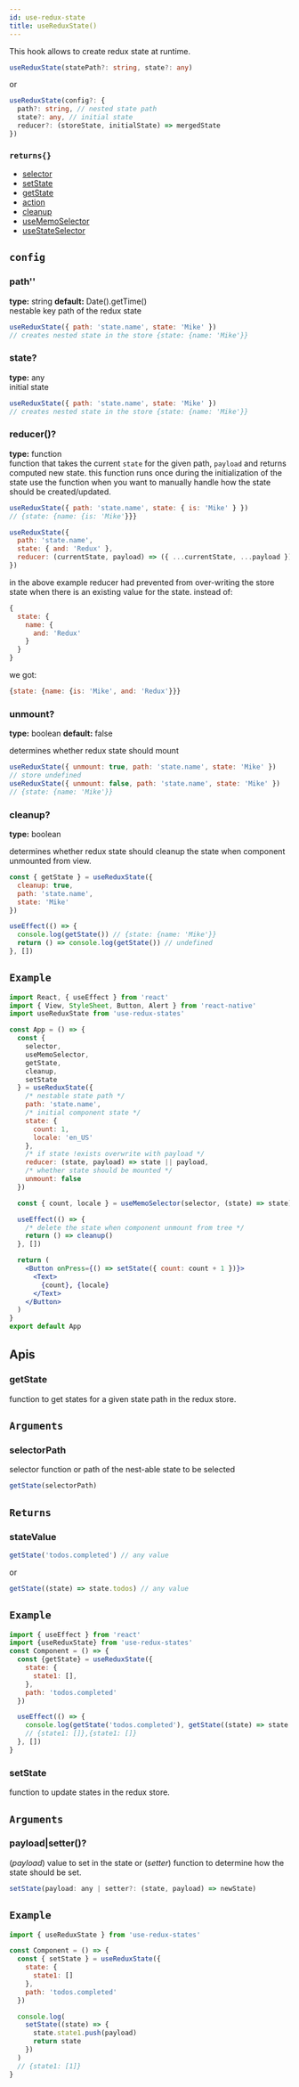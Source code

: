 ```yaml
---
id: use-redux-state
title: useReduxState()
---
```


This hook allows to create redux state at runtime.

```ts
useReduxState(statePath?: string, state?: any)
```

or

```ts
useReduxState(config?: {
  path?: string, // nested state path
  state?: any, // initial state
  reducer?: (storeState, initialState) => mergedState
})
```

### `returns{}`

- [selector](../selector.md)
- [setState](./use-redux-state#setstate)
- [getState](./use-redux-state#getstate)
- [action](../action.md)
- [cleanup](../cleanup.md)
- [useMemoSelector](use-memo-selector)
- [useStateSelector](use-state-selector)

## `config`

### **path''**

**type:** string
**default:** Date().getTime() <br/>
nestable key path of the redux state

```js
useReduxState({ path: 'state.name', state: 'Mike' })
// creates nested state in the store {state: {name: 'Mike'}}
```

### **state?**

**type:** any <br/>
initial state

```js
useReduxState({ path: 'state.name', state: 'Mike' })
// creates nested state in the store {state: {name: 'Mike'}}
```

### **reducer()?**

**type:** function <br/>
function that takes the current `state` for the given path, `payload` and returns computed new state.
this function runs once during the initialization of the state
use the function when you want to manually handle how the state should be created/updated.

```js
useReduxState({ path: 'state.name', state: { is: 'Mike' } })
// {state: {name: {is: 'Mike'}}}

useReduxState({
  path: 'state.name',
  state: { and: 'Redux' },
  reducer: (currentState, payload) => ({ ...currentState, ...payload })
})
```

in the above example
reducer had prevented from over-writing the store state when there is an existing value for the state.
instead of:

```js
{
  state: {
    name: {
      and: 'Redux'
    }
  }
}
```

we got:

```js
{state: {name: {is: 'Mike', and: 'Redux'}}}
```

### **unmount?**

**type:** boolean
**default:** false

determines whether redux state should mount

```js
useReduxState({ unmount: true, path: 'state.name', state: 'Mike' })
// store undefined
useReduxState({ unmount: false, path: 'state.name', state: 'Mike' })
// {state: {name: 'Mike'}}
```

### **cleanup?**

**type:** boolean

<!-- **default:** false -->

determines whether redux state should cleanup the state when component unmounted from view.

```js
const { getState } = useReduxState({
  cleanup: true,
  path: 'state.name',
  state: 'Mike'
})

useEffect(() => {
  console.log(getState()) // {state: {name: 'Mike'}}
  return () => console.log(getState()) // undefined
}, [])
```

## `Example`

```jsx
import React, { useEffect } from 'react'
import { View, StyleSheet, Button, Alert } from 'react-native'
import useReduxState from 'use-redux-states'

const App = () => {
  const {
    selector,
    useMemoSelector,
    getState,
    cleanup,
    setState
  } = useReduxState({
    /* nestable state path */
    path: 'state.name',
    /* initial component state */
    state: {
      count: 1,
      locale: 'en_US'
    },
    /* if state !exists overwrite with payload */
    reducer: (state, payload) => state || payload,
    /* whether state should be mounted */
    unmount: false
  })

  const { count, locale } = useMemoSelector(selector, (state) => state)

  useEffect(() => {
    /* delete the state when component unmount from tree */
    return () => cleanup()
  }, [])

  return (
    <Button onPress={() => setState({ count: count + 1 })}>
      <Text>
        {count}, {locale}
      </Text>
    </Button>
  )
}
export default App
```

## Apis

### getState
function to get states for a given state path in the redux store.

## `Arguments`

### **selectorPath**

selector function or path of the nest-able state to be selected

```js
getState(selectorPath)
```

## `Returns`

### **stateValue**

```js
getState('todos.completed') // any value
```
or

```js
getState((state) => state.todos) // any value
```

## `Example`

```jsx
import { useEffect } from 'react'
import {useReduxState} from 'use-redux-states'
const Component = () => {
  const {getState} = useReduxState({
    state: {
      state1: [],
    },
    path: 'todos.completed'
  })

  useEffect(() => {
    console.log(getState('todos.completed'), getState((state) => state.todos))
    // {state1: []},{state1: []}
  }, [])
}
```

### setState

function to update states in the redux store.

## `Arguments`

### **payload**|**setter()?**

(*payload*) value to set in the state or (*setter*) function to determine how the state should be set.

```js
setState(payload: any | setter?: (state, payload) => newState)
```

## `Example`

```jsx
import { useReduxState } from 'use-redux-states'

const Component = () => {
  const { setState } = useReduxState({
    state: {
      state1: []
    },
    path: 'todos.completed'
  })

  console.log(
    setState((state) => {
      state.state1.push(payload)
      return state
    })
  )
  // {state1: [1]}
}
```
